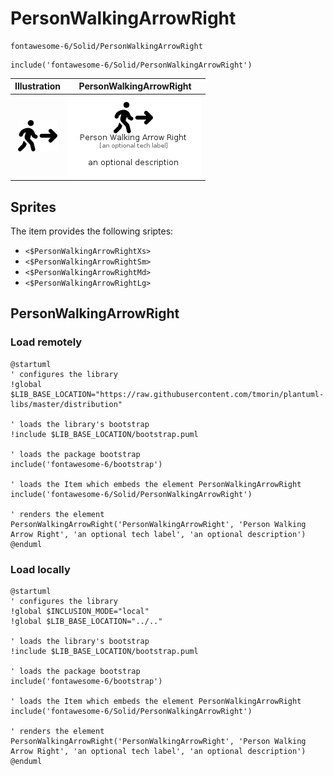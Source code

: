 # PersonWalkingArrowRight


```text
fontawesome-6/Solid/PersonWalkingArrowRight
```

```text
include('fontawesome-6/Solid/PersonWalkingArrowRight')
```



| Illustration | PersonWalkingArrowRight |
| :---: | :---: |
| ![illustration for Illustration](../../fontawesome-6/Solid/PersonWalkingArrowRight.png) | ![illustration for PersonWalkingArrowRight](../../fontawesome-6/Solid/PersonWalkingArrowRight.Local.png) |



## Sprites
The item provides the following sriptes:

- `<$PersonWalkingArrowRightXs>`
- `<$PersonWalkingArrowRightSm>`
- `<$PersonWalkingArrowRightMd>`
- `<$PersonWalkingArrowRightLg>`





## PersonWalkingArrowRight

### Load remotely
```plantuml
@startuml
' configures the library
!global $LIB_BASE_LOCATION="https://raw.githubusercontent.com/tmorin/plantuml-libs/master/distribution"

' loads the library's bootstrap
!include $LIB_BASE_LOCATION/bootstrap.puml

' loads the package bootstrap
include('fontawesome-6/bootstrap')

' loads the Item which embeds the element PersonWalkingArrowRight
include('fontawesome-6/Solid/PersonWalkingArrowRight')

' renders the element
PersonWalkingArrowRight('PersonWalkingArrowRight', 'Person Walking Arrow Right', 'an optional tech label', 'an optional description')
@enduml
```

### Load locally
```plantuml
@startuml
' configures the library
!global $INCLUSION_MODE="local"
!global $LIB_BASE_LOCATION="../.."

' loads the library's bootstrap
!include $LIB_BASE_LOCATION/bootstrap.puml

' loads the package bootstrap
include('fontawesome-6/bootstrap')

' loads the Item which embeds the element PersonWalkingArrowRight
include('fontawesome-6/Solid/PersonWalkingArrowRight')

' renders the element
PersonWalkingArrowRight('PersonWalkingArrowRight', 'Person Walking Arrow Right', 'an optional tech label', 'an optional description')
@enduml
```

